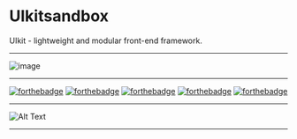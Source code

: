 # UIkitsandbox
UIkit - lightweight and modular front-end framework.
***
![image](https://user-images.githubusercontent.com/19554935/49054861-b0af5f00-f1c3-11e8-9327-9c1a0fadd666.png)
***
[![forthebadge](https://forthebadge.com/images/badges/built-by-hipsters.svg)](https://forthebadge.com)
[![forthebadge](https://forthebadge.com/images/badges/built-with-love.svg)](https://forthebadge.com)
[![forthebadge](https://forthebadge.com/images/badges/built-with-swag.svg)](https://forthebadge.com)
[![forthebadge](https://forthebadge.com/images/badges/check-it-out.svg)](https://forthebadge.com)
[![forthebadge](https://forthebadge.com/images/badges/fo-real.svg)](https://forthebadge.com)
***
![Alt Text](https://github.com/ofuen/UIkitsandbox/blob/master/screenshot/2018-11-26_21-35-45.gif)
***
